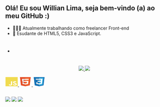 <h2> Olá! Eu sou Willian Lima, seja bem-vindo (a) ao meu GitHub :) </h2>

- 👨🏽‍💻 Atualmente trabalhando como freelancer Front-end
- 📕 Esudante de HTML5, CSS3 e JavaScript.
- #
<div align="center">
  <a href="https://github.com/wil-devv">
  <img height="180em" src="https://github-readme-stats.vercel.app/api?username=wil-devv&show_icons=true&theme=transparent&include_all_commits=true&count_private=true"/>
  <img height="180em" src="https://github-readme-stats.vercel.app/api/top-langs/?username=wil-devv&layout=compact&langs_count=7&theme=transparent"/>
</div>

<div style="margin:auto"> <br>
  <img margin: auto" alt="wil-Js" height="30" width="40" src="https://raw.githubusercontent.com/devicons/devicon/master/icons/javascript/javascript-plain.svg">
  <img margin: auto" alt="wil-HTML" height="30" width="40" src="https://raw.githubusercontent.com/devicons/devicon/master/icons/html5/html5-original.svg">
  <img margin: auto" alt="wil-CSS" height="30" width="40" src="https://raw.githubusercontent.com/devicons/devicon/master/icons/css3/css3-original.svg">
</div>

##

<div>
 <a href="https://instagram.com/wil_ln" target="_blank"><img src="https://img.shields.io/badge/-Instagram-%23E4405F?style=for-the-badge&logo=instagram&logoColor=white" target="_blank"></a>
  <a href = "mailto:wil.nascimento2001@gmail.com"><img src="https://img.shields.io/badge/-Gmail-%23333?style=for-the-badge&logo=gmail&logoColor=white" target="_blank"></a>
  <a href="https://www.linkedin.com/in/willianlima-dev" target="_blank"><img src="https://img.shields.io/badge/LinkedIn-0077B5?style=for-the-badge&logo=linkedin&logoColor=white" target="_blank"></a>
  
</div>
